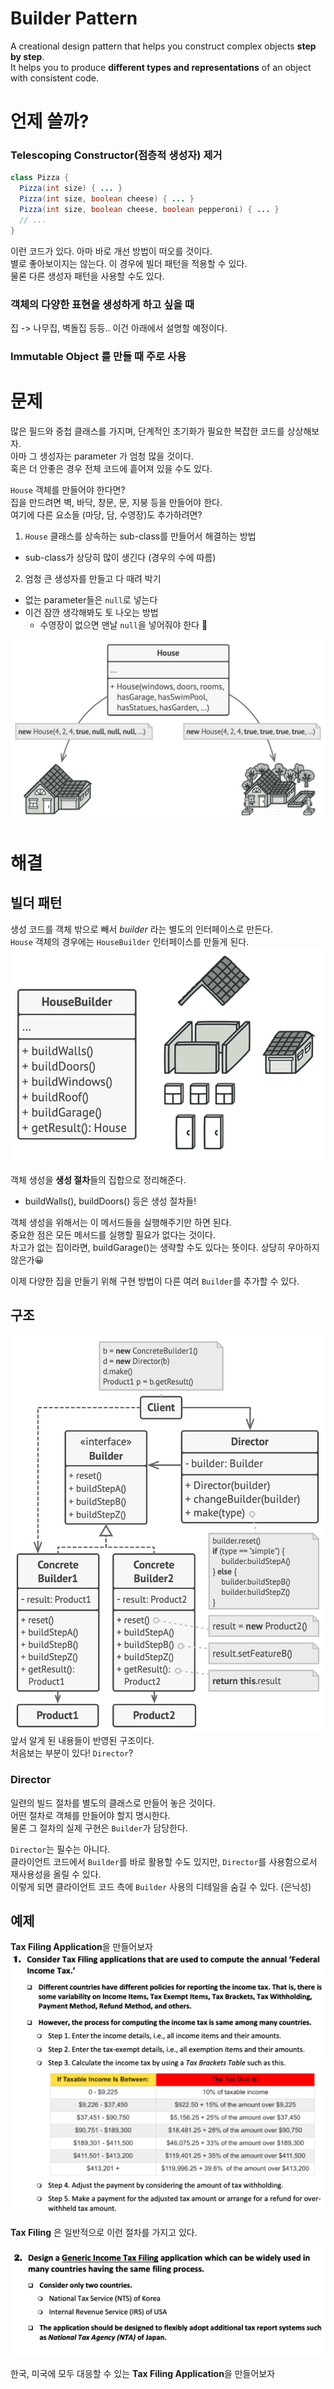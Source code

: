 # Builder Pattern
A creational design pattern that helps you construct complex objects **step by step**.  
It helps you to produce **different types and representations** of an object with consistent code.

# 언제 쓸까?
### Telescoping Constructor(점층적 생성자) 제거
```java
class Pizza {
  Pizza(int size) { ... }
  Pizza(int size, boolean cheese) { ... }
  Pizza(int size, boolean cheese, boolean pepperoni) { ... }
  // ...
}
```
이런 코드가 있다. 아마 바로 개선 방법이 떠오를 것이다.  
별로 좋아보이지는 않는다.
이 경우에 빌더 패턴을 적용할 수 있다.  
물론 다른 생성자 패턴을 사용할 수도 있다.

### 객체의 다양한 표현을 생성하게 하고 싶을 때
집 -> 나무집, 벽돌집 등등.. 
이건 아래에서 설명할 예정이다.

### Immutable Object 를 만들 때 주로 사용

# 문제
많은 필드와 중첩 클래스를 가지며, 단계적인 초기화가 필요한 복잡한 코드를 상상해보자.  
아마 그 생성자는 parameter 가 엄청 많을 것이다.  
혹은 더 안좋은 경우 전체 코드에 흩어져 있을 수도 있다.

`House` 객체를 만들어야 한다면?  
집을 만드려면 벽, 바닥, 창문, 문, 지붕 등을 만들어야 한다.  
여기에 다른 요소들 (마당, 담, 수영장)도 추가하려면?  

1. `House` 클래스를 상속하는 sub-class를 만들어서 해결하는 방법  
- sub-class가 상당히 많이 생긴다 (경우의 수에 따름)

2. 엄청 큰 생성자를 만들고 다 때려 박기
- 없는 parameter들은 `null`로 넣는다
- 이건 잠깐 생각해봐도 토 나오는 방법
  - 수영장이 없으면 맨날 `null`을 넣어줘야 한다 🥲
  
![img.png](image/img.png)

# 해결
## 빌더 패턴
생성 코드를 객체 밖으로 빼서 _builder_ 라는 별도의 인터페이스로 만든다.  
`House` 객체의 경우에는 `HouseBuilder` 인터페이스를 만들게 된다.
![img_1.png](image/img_1.png)

객체 생성을 **생성 절차**들의 집합으로 정리해준다.
- buildWalls(), buildDoors() 등은 생성 절차들!  

객체 생성을 위해서는 이 메서드들을 실행해주기만 하면 된다.  
중요한 점은 모든 메서드를 실행할 필요가 없다는 것이다.   
차고가 없는 집이라면, buildGarage()는 생략할 수도 있다는 뜻이다. 상당히 우아하지 않은가😀

이제 다양한 집을 만들기 위해 구현 방법이 다른 여러 `Builder`를 추가할 수 있다.

## 구조
![img_2.png](image/img_2.png)
앞서 알게 된 내용들이 반영된 구조이다.  
처음보는 부분이 있다! `Director`?

### Director
일련의 빌드 절차를 별도의 클래스로 만들어 놓은 것이다.  
어떤 절차로 객체를 만들어야 할지 명시한다.  
물론 그 절차의 실제 구현은 `Builder`가 담당한다.

`Director`는 필수는 아니다.  
클라이언트 코드에서 `Builder`를 바로 활용할 수도 있지만, `Director`를 사용함으로서 재사용성을 올릴 수 있다.  
이렇게 되면 클라이언트 코드 측에 `Builder` 사용의 디테일을 숨길 수 있다. (은닉성)

## 예제
**Tax Filing Application**을 만들어보자  
![img_3.png](image/img_3.png)

**Tax Filing** 은 일반적으로 이런 절차를 가지고 있다.

![img_4.png](image/img_4.png)

한국, 미국에 모두 대응할 수 있는 **Tax Filing Application**을 만들어보자
